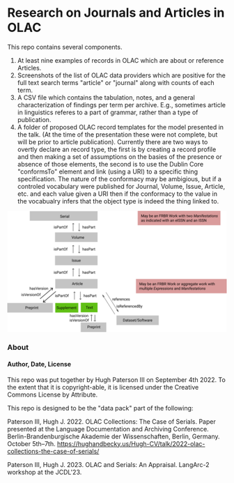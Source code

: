 # Research on Journals and Articles in OLAC

This repo contains several components.

1. At least nine examples of records in OLAC which are about or reference Articles.
2. Screenshots of the list of OLAC data providers which are positive for the full text search terms "article" or "journal" along with counts of each term.
3. A CSV file which contains the tabulation, notes, and a general characterization of findings per term per archive. E.g., sometimes article in linguistics referes to a part of grammar, rather than a type of publication.
4. A folder of proposed OLAC record templates for the model presented in the talk. (At the time of the presentation these were not complete, but will be prior to article publication). Currently there are two ways to overtly declare an record type, the first is by creating a record profile and then making a set of assumptions on the basies of the presence or absence of those elements, the second is to use the Dublin Core "conformsTo" element and link (using a URI) to a specific thing specification. The nature of the conformacy may be ambigious, but if a controled vocabulary were published for Journal, Volume, Issue, Article, etc. and each value given a URI then if the conformacy to the value in the vocabualry infers that the object type is indeed the thing linked to.

![](/DC-Model-For-Serials.png)

### About

#### Author, Date, License

This repo was put together by Hugh Paterson III on September 4th 2022. To the extent that it is copyright-able, it is licensed under the Creative Commons License by Attribute.

This repo is designed to be the "data pack" part of the following:

Paterson III, Hugh J. 2022. OLAC Collections: The Case of Serials. Paper presented at the Language Documentation and Archiving Conference. Berlin-Brandenburgische Akademie der Wissenschaften, Berlin, Germany. October 5th–7th. https://hughandbecky.us/Hugh-CV/talk/2022-olac-collections-the-case-of-serials/

Paterson III, Hugh J. 2023. OLAC and Serials: An Appraisal. LangArc-2 workshop at the JCDL'23.

